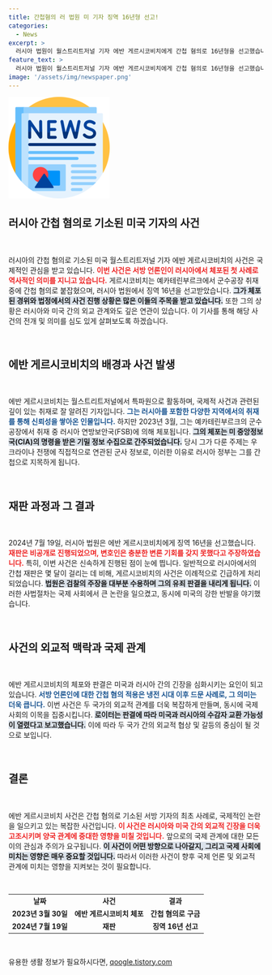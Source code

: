 ```yaml
---
title: 간첩혐의 러 법원 미 기자 징역 16년형 선고!
categories:
  - News
excerpt: >
  러시아 법원이 월스트리트저널 기자 에반 게르시코비치에게 간첩 혐의로 16년형을 선고했습니다. 그는 CIA의 지휘를 받았다는 주장과 함께 비밀 정보를 수집했다는 혐의를 받고 있습니다. 이번 사건은 서방 기자가 러시아에서 간첩으로 기소된 첫 사례로, 판결 후 미국과 러시아 간의 수감자 교환 가능성도 제기되고 있습니다.
feature_text: >
  러시아 법원이 월스트리트저널 기자 에반 게르시코비치에게 간첩 혐의로 16년형을 선고했습니다. 그는 CIA의 지휘를 받았다는 주장과 함께 비밀 정보를 수집했다는 혐의를 받고 있습니다. 이번 사건은 서방 기자가 러시아에서 간첩으로 기소된 첫 사례로, 판결 후 미국과 러시아 간의 수감자 교환 가능성도 제기되고 있습니다.
image: '/assets/img/newspaper.png'
---
```


<p><img src="/assets/img/newspaper.png" alt="kimp 속보" /></p>

<h2 data-ke-size="size26">러시아 간첩 혐의로 기소된 미국 기자의 사건</h2>

<p data-ke-size="size16">&nbsp;</p>

<p data-ke-size="size16">러시아의 간첩 혐의로 기소된 미국 월스트리트저널 기자 에반 게르시코비치의 사건은 국제적인 관심을 받고 있습니다. <b><span style="color: #ee2323;">이번 사건은 서방 언론인이 러시아에서 체포된 첫 사례로 역사적인 의미를 지니고 있습니다.</span></b> 게르시코비치는 예카테린부르크에서 군수공장 취재 중에 간첩 혐의로 붙잡혔으며, 러시아 법원에서 징역 16년을 선고받았습니다. <b><span style="background-color: #21538527;">그가 체포된 경위와 법정에서의 사건 진행 상황은 많은 이들의 주목을 받고 있습니다.</span></b> 또한 그의 상황은 러시아와 미국 간의 외교 관계와도 깊은 연관이 있습니다. 이 기사를 통해 해당 사건의 전개 및 의미를 심도 있게 살펴보도록 하겠습니다.</p>

<p data-ke-size="size16">&nbsp;</p>

<h2 data-ke-size="size26">에반 게르시코비치의 배경과 사건 발생</h2>

<p data-ke-size="size16">&nbsp;</p>

<p data-ke-size="size16">에반 게르시코비치는 월스트리트저널에서 특파원으로 활동하며, 국제적 사건과 관련된 깊이 있는 취재로 잘 알려진 기자입니다. <b><span style="color: #1a5490;">그는 러시아를 포함한 다양한 지역에서의 취재를 통해 신뢰성을 쌓아온 인물입니다.</span></b> 하지만 2023년 3월, 그는 예카테린부르크의 군수공장에서 취재 중 러시아 연방보안국(FSB)에 의해 체포됩니다. <b><span style="background-color: #21538527;">그의 체포는 미 중앙정보국(CIA)의 명령을 받은 기밀 정보 수집으로 간주되었습니다.</span></b> 당시 그가 다룬 주제는 우크라이나 전쟁에 직접적으로 연관된 군사 정보로, 이러한 이유로 러시아 정부는 그를 간첩으로 지목하게 됩니다.</p>

<p data-ke-size="size16">&nbsp;</p>

<h2 data-ke-size="size26">재판 과정과 그 결과</h2>

<p data-ke-size="size16">&nbsp;</p>

<p data-ke-size="size16">2024년 7월 19일, 러시아 법원은 에반 게르시코비치에게 징역 16년을 선고했습니다. <b><span style="color: #ee2323;">재판은 비공개로 진행되었으며, 변호인은 충분한 변론 기회를 갖지 못했다고 주장하였습니다.</span></b> 특히, 이번 사건은 신속하게 진행된 점이 눈에 띕니다. 일반적으로 러시아에서의 간첩 재판은 몇 달이 걸리는 데 비해, 게르시코비치의 사건은 이례적으로 긴급하게 처리되었습니다. <b><span style="background-color: #21538527;">법원은 검찰의 주장을 대부분 수용하며 그의 유죄 판결을 내리게 됩니다.</span></b> 이러한 사법절차는 국제 사회에서 큰 논란을 일으켰고, 동시에 미국의 강한 반발을 야기했습니다.</p>

<p data-ke-size="size16">&nbsp;</p>

<h2 data-ke-size="size26">사건의 외교적 맥락과 국제 관계</h2>

<p data-ke-size="size16">&nbsp;</p>

<p data-ke-size="size16">에반 게르시코비치의 체포와 판결은 미국과 러시아 간의 긴장을 심화시키는 요인이 되고 있습니다. <b><span style="color: #1a5490;">서방 언론인에 대한 간첩 혐의 적용은 냉전 시대 이후 드문 사례로, 그 의미는 더욱 큽니다.</span></b> 이번 사건은 두 국가의 외교적 관계를 더욱 복잡하게 만들며, 동시에 국제 사회의 이목을 집중시킵니다. <b><span style="background-color: #21538527;">로이터는 판결에 따라 미국과 러시아의 수감자 교환 가능성이 열렸다고 보고했습니다.</span></b> 이에 따라 두 국가 간의 외교적 협상 및 갈등의 중심이 될 것으로 보입니다.</p>

<p data-ke-size="size16">&nbsp;</p>

<h2 data-ke-size="size26">결론</h2>

<p data-ke-size="size16">&nbsp;</p>

<p data-ke-size="size16">에반 게르시코비치 사건은 간첩 혐의로 기소된 서방 기자의 최초 사례로, 국제적인 논란을 일으키고 있는 복잡한 사건입니다. <b><span style="color: #ee2323;">이 사건은 러시아와 미국 간의 외교적 긴장을 더욱 고조시키며 양국 관계에 중대한 영향을 미칠 것입니다.</span></b> 앞으로의 국제 관계에 대한 모든 이의 관심과 주의가 요구됩니다. <b><span style="background-color: #21538527;">이 사건이 어떤 방향으로 나아갈지, 그리고 국제 사회에 미치는 영향은 매우 중요할 것입니다.</span></b> 따라서 이러한 사건이 향후 국제 언론 및 외교적 관계에 미치는 영향을 지켜보는 것이 필요합니다.</p> 

<p data-ke-size="size16">&nbsp;</p>

<table>
<tr>
<td style="text-align: center; height: 17px;"><b>날짜</b></td>
<td style="text-align: center; height: 17px;"><b>사건</b></td>
<td style="text-align: center; height: 17px;"><b>결과</b></td>
</tr>
<tr>
<td style="text-align: center; height: 17px;"><b>2023년 3월 30일</b></td>
<td style="text-align: center; height: 17px;"><b>에반 게르시코비치 체포</b></td>
<td style="text-align: center; height: 17px;"><b>간첩 혐의로 구금</b></td>
</tr>
<tr>
<td style="text-align: center; height: 17px;"><b>2024년 7월 19일</b></td>
<td style="text-align: center; height: 17px;"><b>재판</b></td>
<td style="text-align: center; height: 17px;"><b>징역 16년 선고</b></td>
</tr>
</table>

<p data-ke-size="size16">&nbsp;</p>
유용한 생활 정보가 필요하시다면, <a href="https://qoogle.tistory.com" rel="dofollow">qoogle.tistory.com</a>


